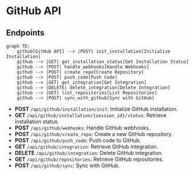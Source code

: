 # GitHub API

## Endpoints

```mermaid
graph TD;
    github[GitHub API] --> |POST| init_installation[Initialize Installation]
    github --> |GET| get_installation_status[Get Installation Status]
    github --> |POST| handle_webhooks[Handle Webhooks]
    github --> |POST| create_repo[Create Repository]
    github --> |POST| push_code[Push Code]
    github --> |GET| get_integration[Get Integration]
    github --> |DELETE| delete_integration[Delete Integration]
    github --> |GET| list_repositories[List Repositories]
    github --> |POST| sync_with_github[Sync with GitHub]
```

- **POST** `/api/github/installation/init`: Initialize GitHub installation.
- **GET** `/api/github/installation/{session_id}/status`: Retrieve installation status.
- **POST** `/api/github/webhooks`: Handle GitHub webhooks.
- **POST** `/api/github/create_repo`: Create a new GitHub repository.
- **POST** `/api/github/push_code`: Push code to GitHub.
- **GET** `/api/github/integration`: Retrieve GitHub integration.
- **DELETE** `/api/github/integration`: Delete GitHub integration.
- **GET** `/api/github/repositories`: Retrieve GitHub repositories.
- **POST** `/api/github/sync`: Sync with GitHub.
